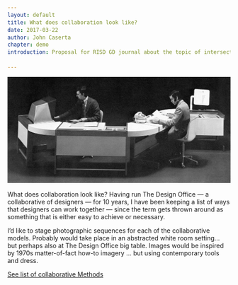 ```yaml
---
layout: default
title: What does collaboration look like?
date: 2017-03-22
author: John Caserta
chapter: demo
introduction: Proposal for RISD GD journal about the topic of intersections.

---
```


![co-working](/img/men_desks.jpg)

What does collaboration look like? Having run The Design Office — a collaborative of designers — for 10 years, I have been keeping a list of ways that designers can work together — since the term gets thrown around as something that is either easy to achieve or necessary.  

I’d like to stage photographic sequences for each of the collaborative models. Probably would take place in an abstracted white room setting… but perhaps also at The Design Office big table. Images would be inspired by 1970s matter-of-fact how-to imagery … but using contemporary tools and dress.

[See list of collaborative Methods](https://docs.google.com/document/d/1CtWnREqPjLTmlYVP_oBT8CxIDQFhichE4AARN1O6VLQ
)
